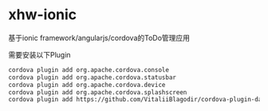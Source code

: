 xhw-ionic
==========

基于ionic framework/angularjs/cordova的ToDo管理应用

需要安装以下Plugin
```bash
cordova plugin add org.apache.cordova.console
cordova plugin add org.apache.cordova.statusbar
cordova plugin add org.apache.cordova.device
cordova plugin add org.apache.cordova.splashscreen
cordova plugin add https://github.com/VitaliiBlagodir/cordova-plugin-datepicker.git
```


